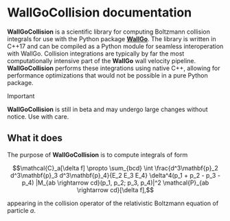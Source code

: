 # WallGoCollision documentation

**WallGoCollision** is a scientific library for computing Boltzmann collision integrals for use with the Python package [**WallGo**](https://github.com/Wall-Go/WallGo). The library is written in C++17 and can be compiled as a Python module for seamless interoperation with WallGo. Collision integrations are typically by far the most computationally intensive part of the **WallGo** wall velocity pipeline. **WallGoCollision** performs these integrations using native C++, allowing for performance optimizations that would not be possible in a pure Python package.

> [!IMPORTANT]
> **WallGoCollision** is still in beta and may undergo large changes without notice. Use with care.

## What it does

The purpose of **WallGoCollision** is to compute integrals of form
```math
\mathcal{C}_a[\delta f] \propto \sum_{bcd} \int \frac{d^3\mathbf{p}_2 d^3\mathbf{p}_3 d^3\mathbf{p}_4}{E_2 E_3 E_4} \delta^4(p_1 + p_2 - p_3 - p_4) |M_{ab \rightarrow cd}(p_1, p_2; p_3, p_4)|^2 \mathcal{P}_{ab \rightarrow cd}[\delta f],
```
appearing in the collision operator of the relativistic Boltzmann equation of particle $a$. 
